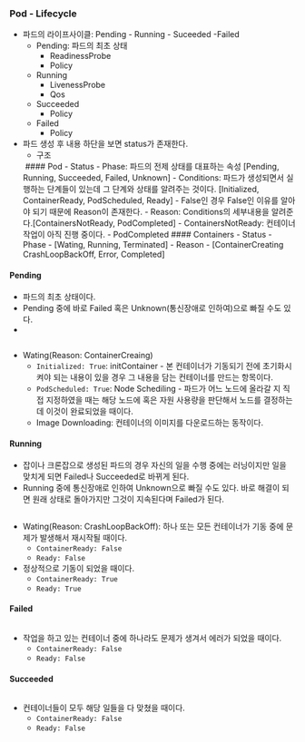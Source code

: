 ### Pod - Lifecycle
- 파드의 라이프사이클: Pending - Running - Suceeded -Failed
    - Pending: 파드의 최초 상태
        - ReadinessProbe
        - Policy
    - Running
        - LivenessProbe
        - Qos
    - Succeeded
        - Policy
    - Failed
        - Policy
- 파드 생성 후 내용 하단을 보면 status가 존재한다.
    - 구조
    <img />
    #### Pod
    -  Status
        - Phase: 파드의 전제 상태를 대표하는 속성 [Pending, Running, Succeeded, Failed, Unknown]
        - Conditions: 파드가 생성되면서 실행하는 단계들이 있는데 그 단계와 상태를 알려주는 것이다. [Initialized, ContainerReady, PodScheduled, Ready]
            - False인 경우 False인 이유를 알아야 되기 때문에 Reason이 존재한다.
        - Reason: Conditions의 세부내용을 알려준다.[ContainersNotReady, PodCompleted]
            - ContainersNotReady: 컨테이너 작업이 아직 진행 중이다.
            - PodCompleted
    #### Containers
    -  Status
        - Phase - [Wating, Running, Terminated]
        - Reason - [ContainerCreating CrashLoopBackOff, Error, Completed]
#### Pending
- 파드의 최초 상태이다.
- Pending 중에 바로 Failed 혹은 Unknown(통신장애로 인하여)으로 빠질 수도 있다.
- 
<img />

- Wating(Reason: ContainerCreaing)
    - `Initialized: True`: initContainer - 본 컨테이너가 기동되기 전에 초기화시켜야 되는 내용이 있을 경우 그 내용을 담는 컨테이너를 만드는 항목이다.
    - `PodScheduled: True`: Node Schediling - 파드가 어느 노드에 올라갈 지 직접 지정하였을 때는 해당 노드에 혹은 자원 사용량을 판단해서 노드를 결정하는데 이것이 완료되었을 때이다.
    -  Image Downloading: 컨테이너의 이미지를 다운로드하는 동작이다.
#### Running
- 잡이나 크론잡으로 생성된 파드의 경우 자신의 일을 수행 중에는 러닝이지만 일을 맞치게 되면 Failed나 Succeeded로 바뀌게 된다.
- Running 중에 통신장애로 인하여 Unknown으로 빠질 수도 있다. 바로 해결이 되면 원래 상태로 돌아가지만 그것이 지속된다며 Failed가 된다.
<img />

- Wating(Reason: CrashLoopBackOff): 하나 또는 모든 컨테이너가 기동 중에 문제가 발생해서 재시작될 때이다.
    - `ContainerReady: False`
    - `Ready: False`
- 정상적으로 기동이 되었을 때이다.
    - `ContainerReady: True`
    - `Ready: True`
#### Failed
<img />

- 작업을 하고 있는 컨테이너 중에 하나라도 문제가 생겨서 에러가 되었을 때이다.
    - `ContainerReady: False`
    - `Ready: False`

#### Succeeded
<img />

- 컨테이너들이 모두 해당 일들을 다 맞쳤을 때이다.
    - `ContainerReady: False`
    - `Ready: False`
